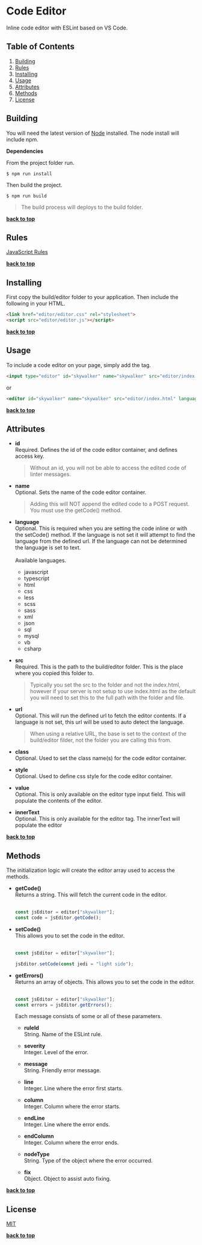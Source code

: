 # Code Editor
Inline code editor with ESLint based on VS Code.

## Table of Contents

  1. [Building](#building)
  1. [Rules](#rules)
  1. [Installing](#installing)
  1. [Usage](#usage)
  1. [Attributes](#attributes)
  1. [Methods](#methods)
  1. [License](#license)

## Building
You will need the latest version of [Node](https://nodejs.org/en/download/) installed. The node install will include npm.

**Dependencies**

From the project folder run.
```
$ npm run install
```

Then build the project.
```
$ npm run build
```

> The build process will deploys to the build folder.

**[back to top](#table-of-contents)**

## Rules
[JavaScript Rules](https://github.com/fofxsoft/code-editor/blob/master/ESLINT.md)

**[back to top](#table-of-contents)**

## Installing
First copy the build/editor folder to your application. Then include the following in your HTML.

```html
<link href="editor/editor.css" rel="stylesheet">
<script src="editor/editor.js"></script>
```

**[back to top](#table-of-contents)**

## Usage
To include a code editor on your page, simply add the tag.

```html
<input type="editor" id="skywalker" name="skywalker" src="editor/index.html" language="javascript" value="">
```

or

```html
<editor id="skywalker" name="skywalker" src="editor/index.html" language="javascript"></editor>
```

**[back to top](#table-of-contents)**

## Attributes
- **id**  
  Required. Defines the id of the code editor container, and defines access key.
  > Without an id, you will not be able to access the edited code of linter messages.

- **name**  
  Optional. Sets the name of the code editor container.
  > Adding this will NOT append the edited code to a POST request. You must use the getCode() method.

- **language**  
  Optional. This is required when you are setting the code inline or with the setCode() method. If the language is not set it will attempt to find the language from the defined url. If the language can not be determined the language is set to text.  
  &nbsp;  
  Available languages.
  - javascript
  - typescript
  - html
  - css
  - less
  - scss
  - sass
  - xml
  - json
  - sql
  - mysql
  - vb
  - csharp

- **src**  
  Required. This is the path to the build/editor folder. This is the place where you copied this folder to.
  > Typically you set the src to the folder and not the index.html, however if your server is not setup to use index.html as the default you will need to set this to the full path with the folder and file.

- **url**  
  Optional. This will run the defined url to fetch the editor contents. If a language is not set, this url will be used to auto detect the language.
  > When using a relative URL, the base is set to the context of the build/editor filder, not the folder you are calling this from.

- **class**  
  Optional. Used to set the class name(s) for the code editor container.

- **style**  
  Optional. Used to define css style for the code editor container.

- **value**  
  Optional. This is only available on the editor type input field. This will populate the contents of the editor.

- **innerText**  
  Optional. This is only available for the editor tag. The innerText will populate the editor

**[back to top](#table-of-contents)**

## Methods
The initialization logic will create the editor array used to access the methods.

- **getCode()**  
  Returns a string. This will fetch the current code in the editor.  
  &nbsp;  
  ```javascript
  const jsEditor = editor["skywalker"];
  const code = jsEditor.getCode();
  ```

- **setCode()**  
  This allows you to set the code in the editor.  
  &nbsp;  
  ```javascript
  const jsEditor = editor["skywalker"];

  jsEditor.setCode(const jedi = "light side");
  ```

- **getErrors()**  
  Returns an array of objects. This allows you to set the code in the editor.  
  &nbsp;  
  ```javascript
  const jsEditor = editor["skywalker"];
  const errors = jsEditor.getErrors();
  ```

  Each message consists of some or all of these parameters.
  - **ruleId**  
    String. Name of the ESLint rule.

  - **severity**  
    Integer. Level of the error.

  - **message**  
    String. Friendly error message.

  - **line**  
    Integer. Line where the error first starts.

  - **column**  
    Integer. Column where the error starts.

  - **endLine**  
    Integer. Line where the error ends.

  - **endColumn**  
    Integer. Column where the error ends.

  - **nodeType**  
    String. Type of the object where the error occurred.

  - **fix**  
    Object. Object to assist auto fixing.

**[back to top](#table-of-contents)**

## License
[MIT](https://github.com/fofxsoft/code-editor/blob/master/LICENSE.md)

**[back to top](#table-of-contents)**
